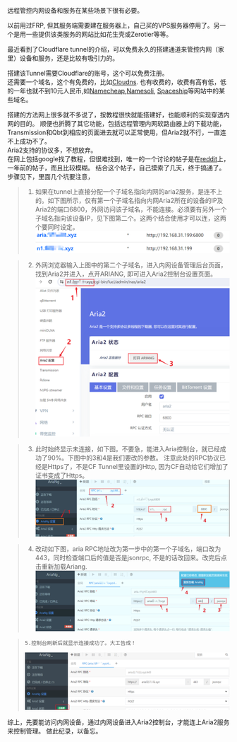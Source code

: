 



远程管控内网设备和服务在某些场景下很有必要。

以前用过FRP, 但其服务端需要建在服务器上，自己买的VPS服务器停用了。另一个是用一些提供该类服务的网站比如花生壳或Zerotier等等。

最近看到了Cloudflare tunnel的介绍，可以免费永久的搭建通道来管控内网（家里）设备和服务，还是比较有吸引力的。

搭建该Tunnel需要Cloudflare的账号，这个可以免费注册。  
还需要一个域名，这个有免费的，比如[Cloudns](https://www.cloudns.net/). 也有收费的，收费有高有低，低的一年也就不到10元人民币,如[Namecheap](https://www.namecheap.com),[Namesoli](https://www.namesilo.com/), [Spaceship](https://www.spaceship.com/)等网站中的某些域名。

搭建的方法网上很多就不多说了，按教程很快就能搭建好，也能顺利的实现穿透内网的目的。
顺便也折腾了其它功能，包括远程管理内网软路由器上的下载功能，Transmission和Qbt到相应的页面进去就可以正常使用，但Aria2就不行，一直连不上成功不了。  
Aria2支持的协议多，不想放弃。  
在网上包括google找了教程，但很难找到，唯一的一个讨论的帖子是在[reddit](https://www.reddit.com/r/selfhosted/comments/10bmp74/is_it_possible_to_access_the_ariang_web_ui_using/)上，一年前的帖子，而且比较模糊。
结合这个帖子，自己摸索了几天，终于搞通了。
步骤见下，里面几个坑要注意，
>  1. 如果在tunnel上直接分配一个子域名指向内网的aria2服务，是连不上的。如下图所示，仅有第一个子域名指向内网Aria2所在的设备的IP及Aria2的端口6800，外网访问该子域名，不能连接。必须要有另外一个子域名指向该设备IP，见下图第二个。这两个结合使用才可以连，这两个要同时设定。
![alt text](/imgs/Cloudflare-Tunnel远程管理内网的Aria2/cf1_2024-06-10_00-30-55.png)



>  2. 外网浏览器输入上图中的第二个子域名，进入内网设备管理后台页面，找到Aria2并进入，点开ARIANG, 即可进入Aria2控制台设置页面。
> ![alt text](/imgs/Cloudflare-Tunnel远程管理内网的Aria2/cf2_2024-06-10_00-48-15.png)


>  3. 此时始终显示未连接，如下图。不要急，能进入Aria控制台，就已经成功了90%。下图中的3和4是我们要改的参数。
> 注意此处的RPC协议已经是Https了，不是CF Tunnel里设置的Http, 因为CF自动给它们增加了证书变成了Https。
> ![alt text](/imgs/Cloudflare-Tunnel远程管理内网的Aria2/cf3_2024-06-10_01-19-25.png)



>  4. 改动如下图，aria RPC地址改为第一步中的第一个子域名，端口改为443，同时检查端口后的值是否是jsonrpc, 不是的话改回来。改完后点击重新加载Ariang.
> ![alt text](/imgs/Cloudflare-Tunnel远程管理内网的Aria2/cf4_2024-06-10_01-20-50.png)


>     5.控制台刷新后就显示连接成功了。大工告成！
>  ![alt text](/imgs/Cloudflare-Tunnel远程管理内网的Aria2/cf5_2024-06-10_01-22-50.png)


综上，先要能访问内网设备，通过内网设备进入Aria2控制台，才能连上Aria2服务来控制管理。
做此纪录，以备忘。
